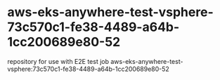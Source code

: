 # aws-eks-anywhere-test-vsphere-73c570c1-fe38-4489-a64b-1cc200689e80-52
repository for use with E2E test job aws-eks-anywhere-test-vsphere:73c570c1-fe38-4489-a64b-1cc200689e80-52
